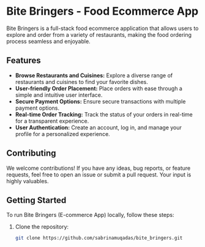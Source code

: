 # Bite Bringers - Food Ecommerce App

Bite Bringers is a full-stack food ecommerce application that allows users to explore and order from a variety of restaurants, making the food ordering process seamless and enjoyable.

## Features

- **Browse Restaurants and Cuisines:** Explore a diverse range of restaurants and cuisines to find your favorite dishes.
- **User-friendly Order Placement:** Place orders with ease through a simple and intuitive user interface.
- **Secure Payment Options:** Ensure secure transactions with multiple payment options.
- **Real-time Order Tracking:** Track the status of your orders in real-time for a transparent experience.
- **User Authentication:** Create an account, log in, and manage your profile for a personalized experience.

## Contributing

We welcome contributions! If you have any ideas, bug reports, or feature requests, feel free to open an issue or submit a pull request. Your input is highly valuables.

## Getting Started

To run Bite Bringers (E-commerce App) locally, follow these steps:

1. Clone the repository:

   ```bash
   git clone https://github.com/sabrinamuqadas/bite_bringers.git
